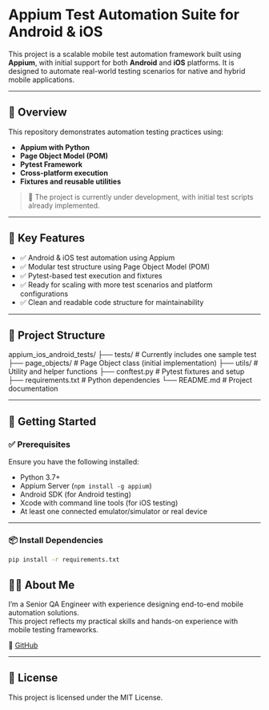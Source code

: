 # Appium Test Automation Suite for Android & iOS

This project is a scalable mobile test automation framework built using **Appium**, with initial support for both **Android** and **iOS** platforms. It is designed to automate real-world testing scenarios for native and hybrid mobile applications.

---

## 📌 Overview

This repository demonstrates automation testing practices using:

- **Appium with Python**
- **Page Object Model (POM)**
- **Pytest Framework**
- **Cross-platform execution**
- **Fixtures and reusable utilities**

> 🚧 The project is currently under development, with initial test scripts already implemented.

---

## 🧪 Key Features

- ✅ Android & iOS test automation using Appium
- ✅ Modular test structure using Page Object Model (POM)
- ✅ Pytest-based test execution and fixtures
- ✅ Ready for scaling with more test scenarios and platform configurations
- ✅ Clean and readable code structure for maintainability

---

## 📁 Project Structure
appium_ios_android_tests/
├── tests/ # Currently includes one sample test
├── page_objects/ # Page Object class (initial implementation)
├── utils/ # Utility and helper functions
├── conftest.py # Pytest fixtures and setup
├── requirements.txt # Python dependencies
└── README.md # Project documentation


---

## 🚀 Getting Started

### ✅ Prerequisites

Ensure you have the following installed:

- Python 3.7+
- Appium Server (`npm install -g appium`)
- Android SDK (for Android testing)
- Xcode with command line tools (for iOS testing)
- At least one connected emulator/simulator or real device

---

### 📦 Install Dependencies

```bash
pip install -r requirements.txt
```


## 👨‍💼 About Me

I’m a Senior QA Engineer with experience designing end-to-end mobile automation solutions.  
This project reflects my practical skills and hands-on experience with mobile testing frameworks.

📎 [GitHub](https://github.com/akshaybali01)


---

## 📄 License

This project is licensed under the MIT License.

